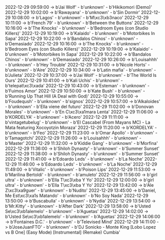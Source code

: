 2022-12-29 09:59:00 -> b'Jai Wolf' - b'unknown' - b'Hikikomori (Demo)'
2022-12-29 10:02:00 -> b'Rawayana' - b'unknown' - b'Sin Dormir'
2022-12-29 10:08:00 -> b'Lagos' - b'unknown' - b'M\xc3\xb3naco'
2022-12-29 10:11:00 -> b'French 79' - b'unknown' - b'Between the Buttons'
2022-12-29 10:16:00 -> b'The Knocks' - b'unknown' - b'Bedroom Eyes (con Studio Killers)'
2022-12-29 10:19:00 -> b'Kalaido' - b'unknown' - b'Motorbikes In Sapa'
2022-12-29 10:22:00 -> b'Bandalos Chinos' - b'unknown' - b'Demasiado'
2022-12-29 10:16:00 -> b'The Knocks' - b'unknown' - b'Bedroom Eyes (con Studio Killers)'
2022-12-29 10:19:00 -> b'Kalaido' - b'unknown' - b'Motorbikes In Sapa'
2022-12-29 10:22:00 -> b'Bandalos Chinos' - b'unknown' - b'Demasiado'
2022-12-29 10:26:00 -> b'Louisahhh' - b'unknown' - b'Hey Trouble'
2022-12-29 10:31:00 -> b'Nicole Horts' - b'unknown' - b'Aire'
2022-12-29 10:34:00 -> b'Latin mafia' - b'unknown' - b'Julieta'
2022-12-29 10:37:00 -> b'Jai Wolf' - b'unknown' - b'The World Is Ours'
2022-12-29 10:41:00 -> b'Kali Uchis' - b'unknown' - b'telepat\xc3\xada'
2022-12-29 10:43:00 -> b'Esteman' - b'unknown' - b'Fuimos Amor'
2022-12-29 10:50:00 -> b'Kate Bush' - b'unknown' - b'Running Up That Hill (A Deal with God)'
2022-12-29 10:55:00 -> b'Foudeqush' - b'unknown' - b'signos'
2022-12-29 10:57:00 -> b'Alkaloides' - b'unknown' - b'Ella viene del futuro'
2022-12-29 11:02:00 -> b'Donovan Morales' - b'unknown' - b'En C\xc3\xa1mara Lenta'
2022-12-29 11:06:00 -> b'KORDELYA' - b'unknown' - b'Acero'
2022-12-29 11:11:00 -> b'vintagetubelug' - b'unknown' - b'El Cascabel (From Mayans MC) - La Mata featuring Xocoyotzin Moraza'
2022-12-29 11:20:00 -> b'KORDELYA' - b'unknown' - b'Feo'
2022-12-29 11:23:00 -> b'Omar Apollo' - b'unknown' - b'Tamagotchi'
2022-12-29 11:26:00 -> b'Louisahhh' - b'unknown' - b'Master'
2022-12-29 11:32:00 -> b'Kiddie Gang' - b'unknown' - b'Morfina'
2022-12-29 11:36:00 -> b'Shiloh Dynasty' - b'unknown' - b'Summer Sunset'
2022-12-29 11:38:00 -> b'Shiloh Dynasty' - b'unknown' - b'Summer Sunset'
2022-12-29 11:41:00 -> b'Edoardo Leds' - b'unknown' - b'La Noche'
2022-12-29 11:46:00 -> b'Edoardo Leds' - b'unknown' - b'La Noche'
2022-12-29 11:49:00 -> b'Vitalic' - b'unknown' - b'Poison Lips'
2022-12-29 11:53:00 -> b'Marilina Bertoldi' - b'unknown' - b'amuleto'
2022-12-29 11:56:00 -> b'girl ultra' - b'unknown' - b'Ella T\xc3\xba Y Yo'
2022-12-29 12:00:00 -> b'girl ultra' - b'unknown' - b'Ella T\xc3\xba Y Yo'
2022-12-29 13:42:00 -> b'Ale Z\xc3\xa9guer' - b'unknown' - b'Nudito'
2022-12-29 13:45:00 -> b'Daniel, Me Est\xc3\xa1s Matando' - b'unknown' - b'No Soy Nada'
2022-12-29 13:50:00 -> b'Buscabulla' - b'unknown' - b'Nydia'
2022-12-29 13:54:00 -> b'Mr.Kitty' - b'unknown' - b'After Dark'
2022-12-29 13:58:00 -> b'Usted Se\xc3\xb1alemelo' - b'unknown' - b'Aguetas'
2022-12-29 14:02:00 -> b'Usted Se\xc3\xb1alemelo' - b'unknown' - b'Aguetas'
2022-12-29 14:06:00 -> b'Fontaines D.C.' - b'unknown' - b'Televised Mind'
2022-12-29 14:11:00 -> b'JoseJuanFTO' - b'unknown' - b'DJ Sonicko - Monte King [Lobo Lopez vs B One] (Easy Mode) [Instrumental] (Remake) Cumbia'
